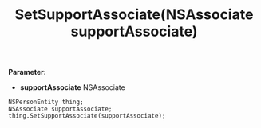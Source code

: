 ﻿---
uid: crmscript_ref_NSPersonEntity_SetSupportAssociate
title: SetSupportAssociate(NSAssociate supportAssociate)
intellisense: NSPersonEntity.SetSupportAssociate
keywords: NSPersonEntity, GetSupportAssociate
so.topic: reference
---



**Parameter:** 
 - **supportAssociate** NSAssociate

```crmscript
NSPersonEntity thing;
NSAssociate supportAssociate;
thing.SetSupportAssociate(supportAssociate);
```

